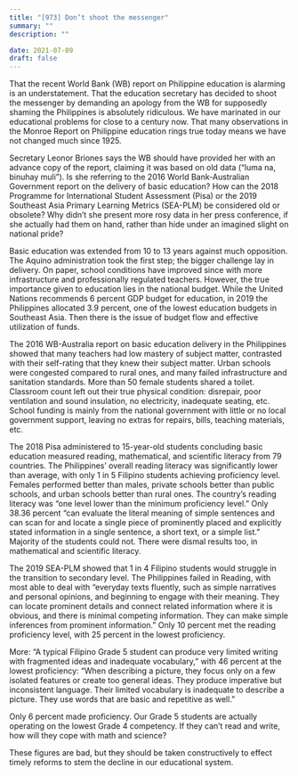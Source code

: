 ```yaml
---
title: "[973] Don’t shoot the messenger"
summary: ""
description: ""

date: 2021-07-09
draft: false
---
```


That the recent World Bank (WB) report on Philippine education is alarming is an understatement. That the education secretary has decided to shoot the messenger by demanding an apology from the WB for supposedly shaming the Philippines is absolutely ridiculous. We have marinated in our educational problems for close to a century now. That many observations in the Monroe Report on Philippine education rings true today means we have not changed much since 1925.

Secretary Leonor Briones says the WB should have provided her with an advance copy of the report, claiming it was based on old data (“luma na, binuhay muli”). Is she referring to the 2016 World Bank-Australian Government report on the delivery of basic education? How can the 2018 Programme for International Student Assessment (Pisa) or the 2019 Southeast Asia Primary Learning Metrics (SEA-PLM) be considered old or obsolete? Why didn’t she present more rosy data in her press conference, if she actually had them on hand, rather than hide under an imagined slight on national pride?

Basic education was extended from 10 to 13 years against much opposition. The Aquino administration took the first step; the bigger challenge lay in delivery. On paper, school conditions have improved since with more infrastructure and professionally regulated teachers. However, the true importance given to education lies in the national budget. While the United Nations recommends 6 percent GDP budget for education, in 2019 the Philippines allocated 3.9 percent, one of the lowest education budgets in Southeast Asia. Then there is the issue of budget flow and effective utilization of funds.

The 2016 WB-Australia report on basic education delivery in the Philippines showed that many teachers had low mastery of subject matter, contrasted with their self-rating that they knew their subject matter. Urban schools were congested compared to rural ones, and many failed infrastructure and sanitation standards. More than 50 female students shared a toilet. Classroom count left out their true physical condition: disrepair, poor ventilation and sound insulation, no electricity, inadequate seating, etc. School funding is mainly from the national government with little or no local government support, leaving no extras for repairs, bills, teaching materials, etc.

The 2018 Pisa administered to 15-year-old students concluding basic education measured reading, mathematical, and scientific literacy from 79 countries. The Philippines’ overall reading literacy was significantly lower than average, with only 1 in 5 Filipino students achieving proficiency level. Females performed better than males, private schools better than public schools, and urban schools better than rural ones. The country’s reading literacy was “one level lower than the minimum proficiency level.” Only 38.36 percent “can evaluate the literal meaning of simple sentences and can scan for and locate a single piece of prominently placed and explicitly stated information in a single sentence, a short text, or a simple list.” Majority of the students could not. There were dismal results too, in mathematical and scientific literacy.

The 2019 SEA-PLM showed that 1 in 4 Filipino students would struggle in the transition to secondary level. The Philippines failed in Reading, with most able to deal with “everyday texts fluently, such as simple narratives and personal opinions, and beginning to engage with their meaning. They can locate prominent details and connect related information where it is obvious, and there is minimal competing information. They can make simple inferences from prominent information.” Only 10 percent met the reading proficiency level, with 25 percent in the lowest proficiency.

More: “A typical Filipino Grade 5 student can produce very limited writing with fragmented ideas and inadequate vocabulary,” with 46 percent at the lowest proficiency: “When describing a picture, they focus only on a few isolated features or create too general ideas. They produce imperative but inconsistent language. Their limited vocabulary is inadequate to describe a picture. They use words that are basic and repetitive as well.”

Only 6 percent made proficiency. Our Grade 5 students are actually operating on the lowest Grade 4 competency. If they can’t read and write, how will they cope with math and science?

These figures are bad, but they should be taken constructively to effect timely reforms to stem the decline in our educational system.
